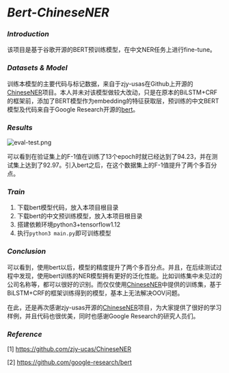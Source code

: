 # *Bert-ChineseNER*

### *Introduction*

该项目是基于谷歌开源的BERT预训练模型，在中文NER任务上进行fine-tune。

### *Datasets & Model*

训练本模型的主要代码与标记数据，来自于zjy-usas在Github上开源的[ChineseNER](https://github.com/zjy-ucas/ChineseNER)项目。本人并未对该模型做较大改动，只是在原本的BiLSTM+CRF的框架前，添加了BERT模型作为embedding的特征获取层，预训练的中文BERT模型及代码来自于Google Research开源的[bert](https://github.com/google-research/bert)。

### *Results*

![eval-test.png](https://github.com/yumath/Bert-ChineseNER/blob/master/results.jpeg)

可以看到在验证集上的F-1值在训练了13个epoch时就已经达到了94.23，并在测试集上达到了92.97。引入bert之后，在这个数据集上的F-1值提升了两个多百分点。

### *Train*

1. 下载bert模型代码，放入本项目根目录
2. 下载bert的中文预训练模型，放入本项目根目录
3. 搭建依赖环境python3+tensorflow1.12
4. 执行`python3 main.py`即可训练模型



### *Conclusion*

可以看到，使用bert以后，模型的精度提升了两个多百分点。并且，在后续测试过程中发现，使用bert训练的NER模型拥有更好的泛化性能。比如训练集中未见过的公司名称等，都可以很好的识别。而仅仅使用[ChineseNER](https://github.com/zjy-ucas/ChineseNER)中提供的训练集，基于BiLSTM+CRF的框架训练得到的模型，基本上无法解决OOV问题。

在此，还是再次感谢zjy-usas开源的[ChineseNER](https://github.com/zjy-ucas/ChineseNER)项目，为大家提供了很好的学习样例，并且代码也很优美，同时也感谢Google Research的研究人员们。

### *Reference*

[1]  https://github.com/zjy-ucas/ChineseNER

[2] https://github.com/google-research/bert